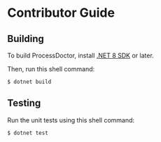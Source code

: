 Contributor Guide
=================

Building
--------
To build ProcessDoctor, install [.NET 8 SDK][dotnet.download] or later.

Then, run this shell command:

```console
$ dotnet build
```

Testing
-------
Run the unit tests using this shell command:

```console
$ dotnet test
```

[dotnet.download]: https://dotnet.microsoft.com/en-us/download
